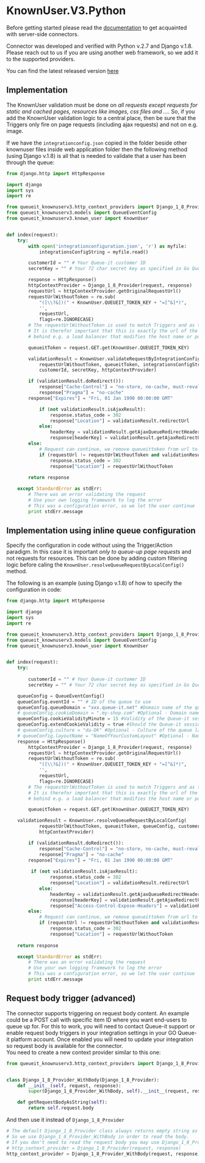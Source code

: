 # KnownUser.V3.Python
Before getting started please read the [documentation](https://github.com/queueit/Documentation/tree/main/serverside-connectors) to get acquainted with server-side connectors.

Connector was developed and verified with Python v.2.7 and Django v.1.8. Please reach out to us if you are using another web framework, so we add it to the supported providers.

You can find the latest released version [here](https://github.com/queueit/KnownUser.V3.Python/releases/latest)

## Implementation
The KnownUser validation must be done on *all requests except requests for static and cached pages, resources like images, css files and ...*. 
So, if you add the KnownUser validation logic to a central place, then be sure that the Triggers only fire on page requests (including ajax requests) and not on e.g. image.

If we have the `integrationconfig.json` copied  in the folder beside other knownuser files inside web application folder then 
the following method (using Django v.1.8) is all that is needed to validate that a user has been through the queue:
 
```python
from django.http import HttpResponse

import django
import sys
import re

from queueit_knownuserv3.http_context_providers import Django_1_8_Provider
from queueit_knownuserv3.models import QueueEventConfig
from queueit_knownuserv3.known_user import KnownUser


def index(request):
    try:
        with open('integrationconfiguration.json', 'r') as myfile:
            integrationsConfigString = myfile.read()

        customerId = "" # Your Queue-it customer ID
        secretKey = "" # Your 72 char secret key as specified in Go Queue-it self-service platform

        response = HttpResponse()
        httpContextProvider = Django_1_8_Provider(request, response)
        requestUrl = httpContextProvider.getOriginalRequestUrl()
        requestUrlWithoutToken = re.sub(
            "([\\?&])(" + KnownUser.QUEUEIT_TOKEN_KEY + "=[^&]*)",
            '',
            requestUrl,
            flags=re.IGNORECASE)
        # The requestUrlWithoutToken is used to match Triggers and as the Target url (where to return the users to).
        # It is therefor important that this is exactly the url of the users browsers. So, if your webserver is
        # behind e.g. a load balancer that modifies the host name or port, reformat requestUrlWithoutToken before proceeding.

        queueitToken = request.GET.get(KnownUser.QUEUEIT_TOKEN_KEY)

        validationResult = KnownUser.validateRequestByIntegrationConfig(
            requestUrlWithoutToken, queueitToken, integrationsConfigString,
            customerId, secretKey, httpContextProvider)

        if (validationResult.doRedirect()):
            response["Cache-Control"] = "no-store, no-cache, must-revalidate, max-age=0"
            response["Pragma"] = "no-cache"
	    response["Expires"] = "Fri, 01 Jan 1990 00:00:00 GMT"

            if (not validationResult.isAjaxResult):
                response.status_code = 302
                response["Location"] = validationResult.redirectUrl                                
            else:
                headerKey = validationResult.getAjaxQueueRedirectHeaderKey()
                response[headerKey] = validationResult.getAjaxRedirectUrl()                
        else:
            # Request can continue, we remove queueittoken from url to avoid sharing of user specific token
            if (requestUrl != requestUrlWithoutToken and validationResult.actionType == "Queue"):
                response.status_code = 302
                response["Location"] = requestUrlWithoutToken                
            
        return response

    except StandardError as stdErr:
        # There was an error validating the request
        # Use your own logging framework to log the error
        # This was a configuration error, so we let the user continue
        print stdErr.message        
```

## Implementation using inline queue configuration
Specify the configuration in code without using the Trigger/Action paradigm. In this case it is important *only to queue-up page requests* and not requests for resources. 
This can be done by adding custom filtering logic before caling the `KnownUser.resolveQueueRequestByLocalConfig()` method. 

The following is an example (using Django v.1.8) of how to specify the configuration in code:

```python
from django.http import HttpResponse

import django
import sys
import re

from queueit_knownuserv3.http_context_providers import Django_1_8_Provider
from queueit_knownuserv3.models import QueueEventConfig
from queueit_knownuserv3.known_user import KnownUser


def index(request):
    try:
        
        customerId = "" # Your Queue-it customer ID
        secretKey = "" # Your 72 char secret key as specified in Go Queue-it self-service platform

	queueConfig = QueueEventConfig()
	queueConfig.eventId = "" # ID of the queue to use
	queueConfig.queueDomain = "xxx.queue-it.net" #Domain name of the queue.
	# queueConfig.cookieDomain = ".my-shop.com" #Optional - Domain name where the Queue-it session cookie should be saved
	queueConfig.cookieValidityMinute = 15 #Validity of the Queue-it session cookie should be positive number.
	queueConfig.extendCookieValidity = true #Should the Queue-it session cookie validity time be extended each time the validation runs?
	# queueConfig.culture = "da-DK" #Optional - Culture of the queue layout in the format specified here: https://msdn.microsoft.com/en-us/library/ee825488(v=cs.20).aspx.  If unspecified then settings from Event will be used.
	# queueConfig.layoutName = "NameOfYourCustomLayout" #Optional - Name of the queue layout. If unspecified then settings from Event will be used.
	response = HttpResponse()
        httpContextProvider = Django_1_8_Provider(request, response)
        requestUrl = httpContextProvider.getOriginalRequestUrl()
        requestUrlWithoutToken = re.sub(
            "([\\?&])(" + KnownUser.QUEUEIT_TOKEN_KEY + "=[^&]*)",
            '',
            requestUrl,
            flags=re.IGNORECASE)
        # The requestUrlWithoutToken is used to match Triggers and as the Target url (where to return the users to).
        # It is therefor important that this is exactly the url of the users browsers. So, if your webserver is
        # behind e.g. a load balancer that modifies the host name or port, reformat requestUrlWithoutToken before proceeding.

        queueitToken = request.GET.get(KnownUser.QUEUEIT_TOKEN_KEY)

	validationResult = KnownUser.resolveQueueRequestByLocalConfig(
            requestUrlWithoutToken, queueitToken, queueConfig, customerId, secretKey,
            httpContextProvider)

        if (validationResult.doRedirect()):
            response["Cache-Control"] = "no-store, no-cache, must-revalidate, max-age=0"
            response["Pragma"] = "no-cache"
	    response["Expires"] = "Fri, 01 Jan 1990 00:00:00 GMT"
	    
	     if (not validationResult.isAjaxResult):
                response.status_code = 302
                response["Location"] = validationResult.redirectUrl                                
            else:
                headerKey = validationResult.getAjaxQueueRedirectHeaderKey()
                response[headerKey] = validationResult.getAjaxRedirectUrl()   
                response["Access-Control-Expose-Headers"] = validationResult.getAjaxQueueRedirectHeaderKey()  
        else:
            # Request can continue, we remove queueittoken from url to avoid sharing of user specific token
            if (requestUrl != requestUrlWithoutToken and validationResult.actionType == "Queue"):
                response.status_code = 302
                response["Location"] = requestUrlWithoutToken
            
	return response

    except StandardError as stdErr:
        # There was an error validating the request
        # Use your own logging framework to log the error
        # This was a configuration error, so we let the user continue
        print stdErr.message
```

## Request body trigger (advanced)

The connector supports triggering on request body content. An example could be a POST call with specific item ID where you want end-users to queue up for.
For this to work, you will need to contact Queue-it support or enable request body triggers in your integration settings in your GO Queue-it platform account.
Once enabled you will need to update your integration so request body is available for the connector.  
You need to create a new context provider similar to this one:

```python
from queueit_knownuserv3.http_context_providers import Django_1_8_Provider


class Django_1_8_Provider_WithBody(Django_1_8_Provider):
    def __init__(self, request, response):
        super(Django_1_8_Provider_WithBody, self).__init__(request, response)

    def getRequestBodyAsString(self):
        return self.request.body

```

And then use it instead of `Django_1_8_Provider`

```python
# The default Django_1_8_Provider class always returns empty string as request body.
# So we use Django_1_8_Provider_WithBody in order to read the body.
# If you don't need to read the request body you may use Django_1_8_Provider
# http_context_provider = Django_1_8_Provider(request, response)
http_context_provider = Django_1_8_Provider_WithBody(request, response)
```
